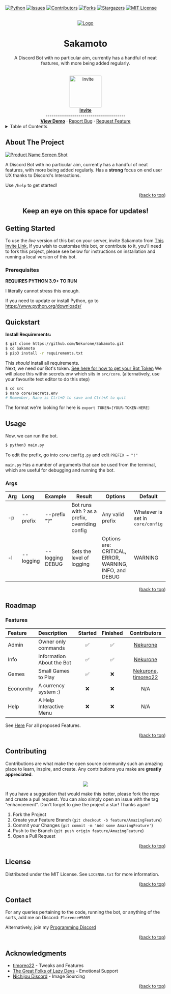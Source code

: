 <div id="top"></div>

[![Python][python-shield]][python-url]
[![Issues][issues-shield]][issues-url]
[![Contributors][contributors-shield]][contributors-url]
[![Forks][forks-shield]][forks-url]
[![Stargazers][stars-shield]][stars-url]
[![MIT License][license-shield]][license-url]

<!-- PROJECT LOGO -->
<br />
<div align="center">
  <a href="https://github.com/Nekurone/Sakamoto">
    <img src="https://i.kym-cdn.com/photos/images/newsfeed/000/708/396/3d6.gif" alt="Logo">
  </a>
<h1 align="center">Sakamoto</h1>
  <p>
    A Discord Bot with no particular aim, currently has a handful of neat features, with more being added regularly.
  </p>
    <br />
    <a href="http://tiny.cc/qthruz">
       <img src="https://www.svgrepo.com/show/353655/discord-icon.svg" alt="invite" height="100" width="100">
      <br />
      <strong>Invite</strong>
    </a>
    <br />
    ---------------------------------------
    <br />
    <a href="#about-the-project"><strong>View Demo</strong></a>
    ·
    <a href="https://github.com/Nekurone/Sakamoto/issues">Report Bug</a>
    ·
    <a href="https://github.com/Nekurone/Sakamoto/issues">Request Feature</a>
</div>



<!-- TABLE OF CONTENTS -->
<details>
  <summary>Table of Contents</summary>
  <ol>
    <li>
      <a href="#about-the-project">About The Project</a>
    </li>
    <li>
      <a href="#getting-started">Getting Started</a>
      <ul>
        <li><a href="#prerequisites">Prerequisites</a></li>
      </ul>
    </li>
    <li><a href="#usage">Usage</a></li>
    <li><a href="#roadmap">Roadmap</a></li>
    <li><a href="#contributing">Contributing</a></li>
    <li><a href="#license">License</a></li>
    <li><a href="#contact">Contact</a></li>
    <li><a href="#acknowledgments">Acknowledgments</a></li>
  </ol>
</details>



<!-- ABOUT THE PROJECT -->
## About The Project

[![Product Name Screen Shot][product-screenshot]](http://tiny.cc/qthruz)

 A Discord Bot with no particular aim, currently has a handful of neat features, with more being added regularly. Has a **strong** focus on end user UX thanks to Discord's Interactions.

Use `/help` to get started!

<p align="right">(<a href="#top">back to top</a>)</p>




<h2 align="center">Keep an eye on this space for updates!</h2>


<!-- GETTING STARTED -->
## Getting Started
To use the _live_ version of this bot on your server, invite Sakamoto from [This Invite Link](http://tiny.cc/qthruz), If you wish to customise this bot, or contribute to it, you'll need to fork this project, please see below for instructions on installation and running a local version of this bot.

### Prerequisites

**REQUIRES PYTHON 3.9+ TO RUN**

I literally cannot stress this enough.

If you need to update or install Python, go to https://www.python.org/downloads/

## Quickstart


**Install Requirements:**
``` sh
$ git clone https://github.com/Nekurone/Sakamoto.git
$ cd Sakamoto
$ pip3 install -r requirements.txt
```
This _should_ install all requirements.  
Next, we need our Bot's token. [See here for how to get your Bot Token](https://discordpy.readthedocs.io/en/stable/discord.html)
We will place this within secrets.env which sits in `src/core`. (alternatively, use your favourite text editor to do this step)
``` sh
$ cd src
$ nano core/secrets.env
# Remember, Nano is Ctrl+O to save and Ctrl+X to quit
```
The format we're looking for here is `export TOKEN=[YOUR-TOKEN-HERE]`

<!-- USAGE EXAMPLES -->
## Usage

Now, we can run the bot.
``` sh
$ python3 main.py
```

To edit the prefix, go into `core/config.py` and edit `PREFIX = "!"`

`main.py` Has a number of arguments that can be used from the terminal, which are useful for debugging and running the bot. 
### Args
| Arg | Long | Example | Result | Options | Default |
|:--|:--|:--|--|--|--|
|-p|--prefix|--prefix "?"|Bot runs with ? as a prefix, overriding config| Any valid prefix | Whatever is set in `core/config`
|-l|--logging|--logging DEBUG|Sets the level of logging|Options are: CRITICAL, ERROR, WARNING, INFO, and DEBUG | WARNING

<p align="right">(<a href="#top">back to top</a>)</p>



<!-- ROADMAP -->
## Roadmap
### Features 


| Feature | Description             |Started | Finished | Contributors |
|:--------|:------------------------|:------:|:--------:|:------------:|
|Admin    |Owner only commands      |✅      |✅        | [Nekurone](https://github.com/Nekurone)|
|Info     |Information About the Bot|✅      |✅        | [Nekurone](https://github.com/Nekurone)|
|Games    |Small Games to Play      |✅      |❌        | [Nekurone](https://github.com/Nekurone), [timoreo22](https://github.com/timoreo22)|
|Economhy |A currency system :)     |❌      |❌        | N/A | 
|Help     |A Help Interactive Menu  |❌      |❌        | N/A |

See [Here](/../../issues?q=is%3Aissue+is%3Aopen+label%3ACommands%2FCogs++label%3Aenhancement) For all proposed Features.
<!-- If that's not disgusting idk what is -->

<p align="right">(<a href="#top">back to top</a>)</p>



<!-- CONTRIBUTING -->
## Contributing

Contributions are what make the open source community such an amazing place to learn, inspire, and create. Any contributions you make are **greatly appreciated**.
<p align="center">
  <img src="https://img.shields.io/badge/code%20style-black-000000.svg?style=for-the-badge">
 </p>
 

If you have a suggestion that would make this better, please fork the repo and create a pull request. You can also simply open an issue with the tag "enhancement".
Don't forget to give the project a star! Thanks again!

1. Fork the Project
2. Create your Feature Branch (`git checkout -b feature/AmazingFeature`)
3. Commit your Changes (`git commit -m 'Add some AmazingFeature'`)
4. Push to the Branch (`git push origin feature/AmazingFeature`)
5. Open a Pull Request

<p align="right">(<a href="#top">back to top</a>)</p>



<!-- LICENSE -->
## License

Distributed under the MIT License. See `LICENSE.txt` for more information.

<p align="right">(<a href="#top">back to top</a>)</p>



<!-- CONTACT -->
## Contact

For any queries pertaining to the code, running the bot, or anything of the sorts, add me on Discord: `Florence#5005`

Alternatively, join my [Programming Discord](https://discord.gg/y4nK5XWs)

<p align="right">(<a href="#top">back to top</a>)</p>



<!-- ACKNOWLEDGMENTS -->
## Acknowledgments

* [timoreo22](https://github.com/timoreo22) - Tweaks and Features 
* [The Great Folks of Lazy Devs](https://discord.gg/y4nK5XWs) - Emotional Support
* [Nichijou Discord](https://discord.gg/nichijou) - Image Sourcing

<p align="right">(<a href="#top">back to top</a>)</p>



<!-- MARKDOWN LINKS & IMAGES -->
<!-- https://www.markdownguide.org/basic-syntax/#reference-style-links -->
[contributors-shield]: https://img.shields.io/github/contributors/Nekurone/Sakamoto.svg?style=for-the-badge
[contributors-url]: https://github.com/Nekurone/Sakamoto/graphs/contributors
[forks-shield]: https://img.shields.io/github/forks/Nekurone/Sakamoto.svg?style=for-the-badge
[forks-url]: https://github.com/Nekurone/Sakamoto/network/members
[stars-shield]: https://img.shields.io/github/stars/Nekurone/Sakamoto.svg?style=for-the-badge
[stars-url]: https://github.com/Nekurone/Sakamoto/stargazers
[issues-shield]: https://img.shields.io/github/issues/Nekurone/Sakamoto.svg?style=for-the-badge
[issues-url]: https://github.com/Nekurone/Sakamoto/issues
[license-shield]: https://img.shields.io/github/license/Nekurone/Sakamoto.svg?style=for-the-badge
[license-url]: https://github.com/Nekurone/Sakamoto/blob/master/LICENSE.txt
[black-shield]: https://img.shields.io/badge/code%20style-black-000000.svg?style=for-the-badge
[black-url]: https://github.com/psf/black/
[python-shield]: https://img.shields.io/badge/Uses-Python-yellow?style=for-the-badge
[python-url]: https://www.python.org/downloads/

[product-screenshot]: https://i.imgur.com/4vCqkuv.gif
